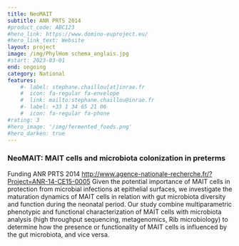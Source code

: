 ```yaml
---
title: NeoMAIT
subtitle: ANR PRTS 2014
#product_code: ABC123
#hero_link: https://www.domino-euproject.eu/
#hero_link_text: Website
layout: project
image: /img/PhylHom schema_anglais.jpg
#start: 2023-03-01
end: ongoing
category: National
features:
    #- label: stephane.chaillou[at]inrae.fr
    #  icon: fa-regular fa-envelope
    #  link: mailto:stephane.chaillou@inrae.fr
    #- label: +33 1 34 65 21 06
    #  icon: fa-regular fa-phone
#rating: 3
#hero_image: '/img/fermented_foods.png'
#hero_darken: true
---
```


### NeoMAIT: MAIT cells and microbiota colonization in preterms

Funding ANR PRTS 2014 http://www.agence-nationale-recherche.fr/?Project=ANR-14-CE15-0005
Given the potential importance of MAIT cells in protection from microbial infections at epithelial surfaces, we investigate the maturation dynamics of MAIT cells in relation with gut microbiota diversity and function during the neonatal period. Our study combine multiparametric phenotypic and functional characterization of MAIT cells with microbiota analysis (high throughput sequencing, metagenomics, Rib microbiology) to determine how the presence or functionality of MAIT cells is influenced by the gut microbiota, and vice versa. 
